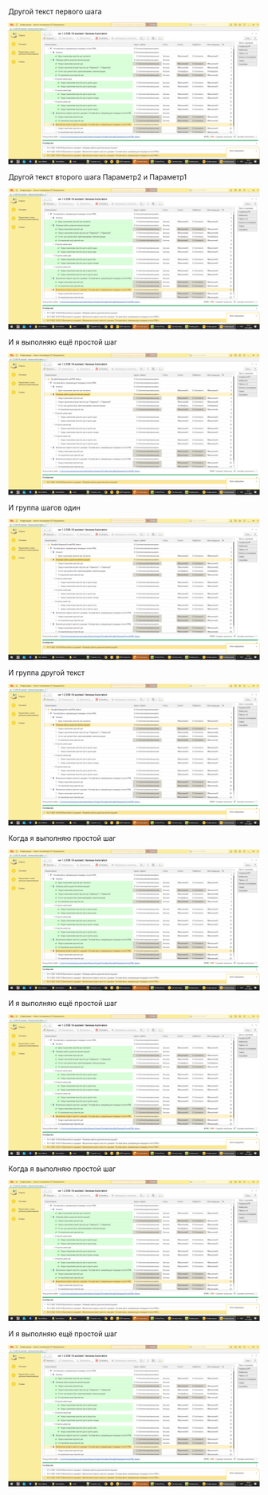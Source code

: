 
Другой текст первого шага

![](images/001_ФичаДляПроверкиОтчетаHTML.png)

Другой текст второго шага Параметр2 и Параметр1

![](images/002_ФичаДляПроверкиОтчетаHTML.png)

И я выполняю ещё простой шаг

![](images/004_ФичаДляПроверкиОтчетаHTML.png)

И группа шагов один

![](images/006_ФичаДляПроверкиОтчетаHTML.png)

И группа другой текст

![](images/008_ФичаДляПроверкиОтчетаHTML.png)

Когда я выполняю простой шаг

![](images/001_ФичаДляПроверкиОтчетаHTML.png)

И я выполняю ещё простой шаг

![](images/002_ФичаДляПроверкиОтчетаHTML.png)

Когда я выполняю простой шаг

![](images/001_ФичаДляПроверкиОтчетаHTML.png)

И я выполняю ещё простой шаг

![](images/002_ФичаДляПроверкиОтчетаHTML.png)
